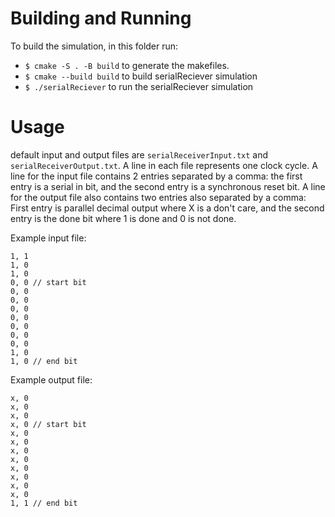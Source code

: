 # Building and Running
To build the simulation, in this folder run:
- `$ cmake -S . -B build` to generate the makefiles.
- `$ cmake --build build` to build serialReciever simulation
- `$ ./serialReciever` to run the serialReciever simulation

# Usage
default input and output files are `serialReceiverInput.txt` and 
`serialReceiverOutput.txt`. A line in each file represents one clock cycle. A 
line for the input file contains 2 entries separated by a comma: the first entry 
is a serial in bit, and the second entry is a synchronous reset bit. A line for 
the output file also contains two entries also separated by a comma: First entry 
is parallel decimal output where X is a don't care, and the second entry is the 
done bit where 1 is done and 0 is not done.

Example input file:
```
1, 1
1, 0
1, 0
0, 0 // start bit
0, 0
0, 0
0, 0
0, 0
0, 0
0, 0
0, 0
1, 0
1, 0 // end bit
```

Example output file:
```
x, 0
x, 0
x, 0
x, 0 // start bit
x, 0
x, 0
x, 0
x, 0
x, 0
x, 0
x, 0
x, 0
1, 1 // end bit
```